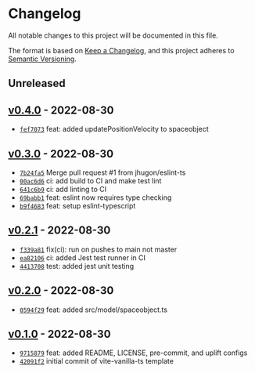 # Changelog

All notable changes to this project will be documented in this file.

The format is based on [Keep a Changelog](https://keepachangelog.com/en/1.0.0/), and this project adheres to [Semantic Versioning](https://semver.org/spec/v2.0.0.html).

## Unreleased

## [v0.4.0](https://github.com/jhugon/orbitalGameTs/releases/tag/v0.4.0) - 2022-08-30

- [`fef7073`](https://github.com/jhugon/orbitalGameTs/commit/fef70734915e9966d5d308b77ee7419e8a1fd5e5) feat: added updatePositionVelocity to spaceobject

## [v0.3.0](https://github.com/jhugon/orbitalGameTs/releases/tag/v0.3.0) - 2022-08-30

- [`7b24fa5`](https://github.com/jhugon/orbitalGameTs/commit/7b24fa54325fb6dacc90d5c592af42d59ef26a82) Merge pull request #1 from jhugon/eslint-ts
- [`00ac6d6`](https://github.com/jhugon/orbitalGameTs/commit/00ac6d6d7c5ef1af0c169802d782128c2b4080b5) ci: add build to CI and make test lint
- [`641c6b9`](https://github.com/jhugon/orbitalGameTs/commit/641c6b9e7048bc089391f7427f5ddcb22ca07630) ci: add linting to CI
- [`69babb1`](https://github.com/jhugon/orbitalGameTs/commit/69babb1eced48832505694501553b73ab12ff030) feat: eslint now requires type checking
- [`b9f4683`](https://github.com/jhugon/orbitalGameTs/commit/b9f4683ed5c86f2e927526b79923bcdc7a5115e4) feat: setup eslint-typescript

## [v0.2.1](https://github.com/jhugon/orbitalGameTs/releases/tag/v0.2.1) - 2022-08-30

- [`f339a81`](https://github.com/jhugon/orbitalGameTs/commit/f339a811c8b27ea1026b45bcac7f9ff1887cc830) fix(ci): run on pushes to main not master
- [`ea82106`](https://github.com/jhugon/orbitalGameTs/commit/ea821066c8219bc537bdd3b83beddd20a6f3bf2b) ci: added Jest test runner in CI
- [`4413708`](https://github.com/jhugon/orbitalGameTs/commit/4413708945e0f6fde8b8cf1346dd9c3638a60775) test: added jest unit testing

## [v0.2.0](https://github.com/jhugon/orbitalGameTs/releases/tag/v0.2.0) - 2022-08-30

- [`0594f29`](https://github.com/jhugon/orbitalGameTs/commit/0594f2918aef15cc3304bc7db45eb4bd76afcbb6) feat: added src/model/spaceobject.ts

## [v0.1.0](https://github.com/jhugon/orbitalGameTs/releases/tag/v0.1.0) - 2022-08-30

- [`9715879`](https://github.com/jhugon/orbitalGameTs/commit/9715879bcedcfc3e25773019a783d0871f199383) feat: added README, LICENSE, pre-commit, and uplift configs
- [`42091f2`](https://github.com/jhugon/orbitalGameTs/commit/42091f28a35384487fb540f3eb6d83b0a9686de8) initial commit of vite-vanilla-ts template
